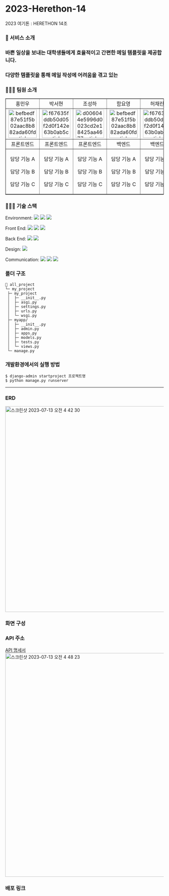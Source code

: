 # 2023-Herethon-14
2023 여기톤 : HERETHON 14조


### 📨 서비스 소개
### 바쁜 일상을 보내는 대학생들에게 효율적이고 간편한 메일 템플릿을 제공합니다. 
### 다양한 템플릿을 통해 메일 작성에 어려움을 겪고 있는 


### 🙆🏻‍♀️ 팀원 소개

  <table border="" cellspacing="0" cellpadding="0" width="100%">
  <tr width="100%">
  <td align="center">홍민우</a></td>
  <td align="center">박서현</a></td>
  <td  align="center">조성하</a></td>
    <td  align="center">함요영</a></td>
    <td  align="center">허채린</a></td>
  </tr>
  <tr width="100%">
  <td  align="center"><a href="https://imgbb.com/"><img src="https://i.ibb.co/sWXnzcJ/befbedf87e51f5b02aac8b882ada60fd-sticker.png" alt="befbedf87e51f5b02aac8b882ada60fd-sticker" border="0" width="90px"></a></td>
  <td  align="center"><a href="https://imgbb.com/"><img src="https://i.ibb.co/MRr1QMW/f67635fddb50d05f2d0f142e63b0ab5c-sticker.png" alt="f67635fddb50d05f2d0f142e63b0ab5c-sticker" border="0" width="90px"></a></td>
  <td  align="center"><a href="https://imgbb.com/"><img src="https://i.ibb.co/2KDG82L/d006044e5996d0023cd2e18425aa4677-sticker.png" alt="d006044e5996d0023cd2e18425aa4677-sticker" border="0" width="90px"></a></td>
    <td  align="center"><a href="https://imgbb.com/"><img src="https://i.ibb.co/sWXnzcJ/befbedf87e51f5b02aac8b882ada60fd-sticker.png" alt="befbedf87e51f5b02aac8b882ada60fd-sticker" border="0" width="90px"></a></td>
  <td  align="center"><a href="https://imgbb.com/"><img src="https://i.ibb.co/MRr1QMW/f67635fddb50d05f2d0f142e63b0ab5c-sticker.png" alt="f67635fddb50d05f2d0f142e63b0ab5c-sticker" border="0" width="90px"></a></td>
  </tr>
  <tr width="100%">
  <td  align="center">프론트엔드</td>
    <td  align="center">프론트엔드</td>
  <td  align="center">프론트엔드</td>
  <td  align="center">백엔드</td>
    <td  align="center">백엔드</td>
     </tr>
      <tr width="100%">
          <td  align="center"><p>담당 기능 A</p><p>담당 기능 B</p><p>담당 기능 C</p></td>
           <td  align="center"><p>담당 기능 A</p><p>담당 기능 B</p><p>담당 기능 C</p></td>
            <td  align="center"><p>담당 기능 A</p><p>담당 기능 B</p><p>담당 기능 C</p></td>
        <td  align="center"><p>담당 기능 A</p><p>담당 기능 B</p><p>담당 기능 C</p></td>
        <td  align="center"><p>담당 기능 A</p><p>담당 기능 B</p><p>담당 기능 C</p></td>
     </tr>
  </table>

### 👨🏻‍💻 기술 스택

  <span>Environment: </span><img src="https://img.shields.io/badge/visualstudiocode-007ACC?style=for-the-badge&logo=visualstudiocode&logoColor=white">
  <img src="https://img.shields.io/badge/git-F05032?style=for-the-badge&logo=git&logoColor=white">
  <img src="https://img.shields.io/badge/github-181717?style=for-the-badge&logo=github&logoColor=white">
  
  <span>Front End: </span> <img src="https://img.shields.io/badge/html-E34F26?style=for-the-badge&logo=html5&logoColor=white"> <img src="https://img.shields.io/badge/css-1572B6?style=for-the-badge&logo=css3&logoColor=white"> <img src="https://img.shields.io/badge/javascript-F7DF1E?style=for-the-badge&logo=javascript&logoColor=black">

  <span>Back End: </span><img src="https://img.shields.io/badge/python-3776AB?style=for-the-badge&logo=python&logoColor=white"> <img src="https://img.shields.io/badge/django-092E20?style=for-the-badge&logo=Django&logoColor=white">

  <span>Design: </span> <img src="https://img.shields.io/badge/figma-F24E1E?style=for-the-badge&logo=figma&logoColor=white">

 <span>Communication: </span> <img src="https://img.shields.io/badge/googlemeet-00897B?style=for-the-badge&logo=googlemeet&logoColor=white">
<img src="https://img.shields.io/badge/notion-000000?style=for-the-badge&logo=notion&logoColor=white">
<img src="https://img.shields.io/badge/discord-5865F2?style=for-the-badge&logo=discord&logoColor=white">


### 폴더 구조

  ```
  📂 all_project
  └─ my_project
   ├─ my_project
   │  ├─ __init__.py
   │  ├─ asgi.py
   │  ├─ settings.py
   │  ├─ urls.py
   │  └─ wsgi.py
   ├─ myapp/
   │  ├─ __init__.py
   │  ├─ admin.py
   │  ├─ apps.py
   │  ├─ models.py
   │  ├─ tests.py
   │  └─ views.py
   └─ manage.py
  ```

### 개발환경에서의 실행 방법
  ```
  $ django-admin startproject 프로젝트명
  $ python manage.py runserver
  ```
  <hr/>

### ERD
<a href="https://www.erdcloud.com/d/HzeYqpy4aMjGPFyg4"><img width="652" alt="스크린샷 2023-07-13 오전 4 42 30" src="https://github.com/2023-HERETHON/2023-Herethon-14/assets/100216331/43c04524-ad33-4f3b-b888-a42ebd04b8a6"></a>

### 화면 구성



### API 주소
<a href="https://seed-sponge-14c.notion.site/7143a78f02464309a2b206fa4ae0be65?v=82176055abaa4005945aa129275b93d9&pvs=4">API 명세서</a><br><img width="709" alt="스크린샷 2023-07-13 오전 4 48 23" src="https://github.com/2023-HERETHON/2023-Herethon-14/assets/100216331/7ffd6b38-9a25-4012-97a5-b6c3c219aa00">


### 배포 링크
